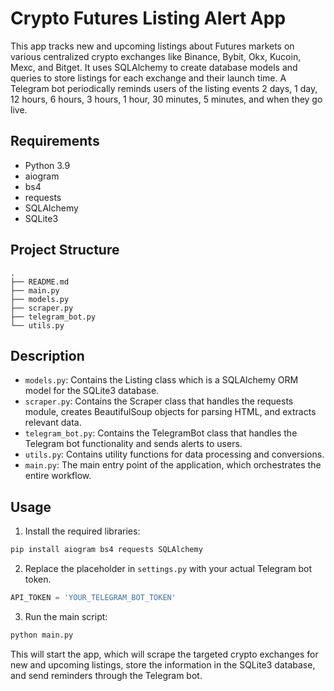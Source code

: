 # Crypto Futures Listing Alert App

This app tracks new and upcoming listings about Futures markets on various centralized crypto exchanges like Binance, Bybit, Okx, Kucoin, Mexc, and Bitget. It uses SQLAlchemy to create database models and queries to store listings for each exchange and their launch time. A Telegram bot periodically reminds users of the listing events 2 days, 1 day, 12 hours, 6 hours, 3 hours, 1 hour, 30 minutes, 5 minutes, and when they go live.

## Requirements

- Python 3.9
- aiogram
- bs4
- requests
- SQLAlchemy
- SQLite3

## Project Structure

```
.
├── README.md
├── main.py
├── models.py
├── scraper.py
├── telegram_bot.py
└── utils.py
```

## Description

- `models.py`: Contains the Listing class which is a SQLAlchemy ORM model for the SQLite3 database.
- `scraper.py`: Contains the Scraper class that handles the requests module, creates BeautifulSoup objects for parsing HTML, and extracts relevant data.
- `telegram_bot.py`: Contains the TelegramBot class that handles the Telegram bot functionality and sends alerts to users.
- `utils.py`: Contains utility functions for data processing and conversions.
- `main.py`: The main entry point of the application, which orchestrates the entire workflow.

## Usage

1. Install the required libraries:

```bash
pip install aiogram bs4 requests SQLAlchemy
```

2. Replace the placeholder in `settings.py` with your actual Telegram bot token.

```python
API_TOKEN = 'YOUR_TELEGRAM_BOT_TOKEN'
```

3. Run the main script:

```bash
python main.py
```

This will start the app, which will scrape the targeted crypto exchanges for new and upcoming listings, store the information in the SQLite3 database, and send reminders through the Telegram bot.